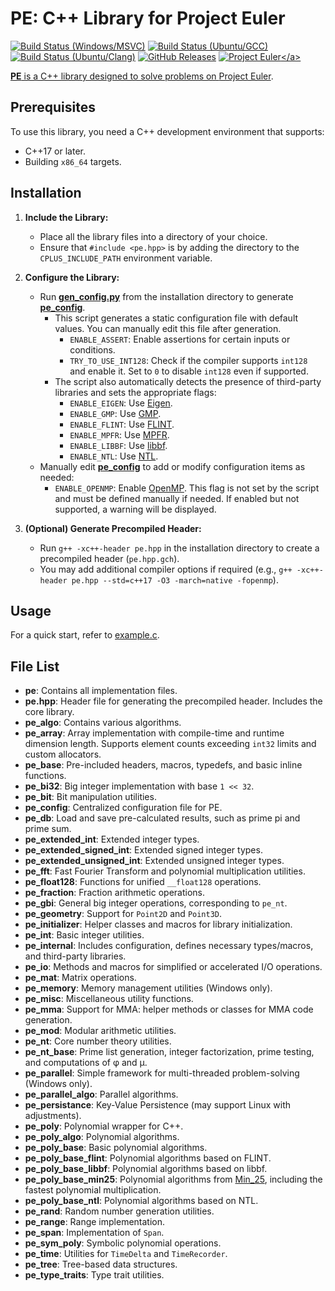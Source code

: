 # PE: C++ Library for Project Euler

[![Build Status (Windows/MSVC)](https://ci.appveyor.com/api/projects/status/scaji00tde2gb7uy?svg=true)](https://ci.appveyor.com/project/baihacker/pe-win-msvc)
[![Build Status (Ubuntu/GCC)](https://ci.appveyor.com/api/projects/status/9bt606nax24anyen?svg=true)](https://ci.appveyor.com/project/baihacker/pe-ubuntu-gcc)
[![Build Status (Ubuntu/Clang)](https://ci.appveyor.com/api/projects/status/nw243uvs95i0bj85?svg=true)](https://ci.appveyor.com/project/baihacker/pe-ubuntu-clang)
[![GitHub Releases](https://img.shields.io/github/release/baihacker/pe.svg)](https://github.com/baihacker/pe/releases)
<a href="https://projecteuler.net/recent" target="_blank">![Project Euler](https://projecteuler.net/profile/baihacker.png?)</a>

**PE** is a C++ library designed to solve problems on [Project Euler](https://projecteuler.net/recent).

## Prerequisites

To use this library, you need a C++ development environment that supports:
* C++17 or later.
* Building `x86_64` targets.

## Installation

1. **Include the Library:**
   - Place all the library files into a directory of your choice.
   - Ensure that `#include <pe.hpp>` is by adding the directory to the `CPLUS_INCLUDE_PATH` environment variable.

2. **Configure the Library:**
   - Run **[gen_config.py](https://github.com/baihacker/pe/blob/master/gen_config.py)** from the installation directory to generate **[pe_config](https://github.com/baihacker/pe/blob/master/pe_config)**.
     - This script generates a static configuration file with default values. You can manually edit this file after generation.
       - `ENABLE_ASSERT`: Enable assertions for certain inputs or conditions.
       - `TRY_TO_USE_INT128`: Check if the compiler supports `int128` and enable it. Set to `0` to disable `int128` even if supported.
     - The script also automatically detects the presence of third-party libraries and sets the appropriate flags:
       - `ENABLE_EIGEN`: Use [Eigen](http://eigen.tuxfamily.org/index.php?title=Main_Page).
       - `ENABLE_GMP`: Use [GMP](https://gmplib.org).
       - `ENABLE_FLINT`: Use [FLINT](http://www.flintlib.org).
       - `ENABLE_MPFR`: Use [MPFR](https://www.mpfr.org).
       - `ENABLE_LIBBF`: Use [libbf](https://bellard.org/libbf).
       - `ENABLE_NTL`: Use [NTL](https://www.shoup.net/ntl/download.html).
   - Manually edit **[pe_config](https://github.com/baihacker/pe/blob/master/pe_config)** to add or modify configuration items as needed:
     - `ENABLE_OPENMP`: Enable [OpenMP](http://www.openmp.org). This flag is not set by the script and must be defined manually if needed. If enabled but not supported, a warning will be displayed.

3. **(Optional) Generate Precompiled Header:**
   - Run `g++ -xc++-header pe.hpp` in the installation directory to create a precompiled header (`pe.hpp.gch`).
   - You may add additional compiler options if required (e.g., `g++ -xc++-header pe.hpp --std=c++17 -O3 -march=native -fopenmp`).

## Usage

For a quick start, refer to [example.c](https://github.com/baihacker/pe/blob/master/example/example.c).

## File List

- **pe**: Contains all implementation files.
- **pe.hpp**: Header file for generating the precompiled header. Includes the core library.
- **pe_algo**: Contains various algorithms.
- **pe_array**: Array implementation with compile-time and runtime dimension length. Supports element counts exceeding `int32` limits and custom allocators.
- **pe_base**: Pre-included headers, macros, typedefs, and basic inline functions.
- **pe_bi32**: Big integer implementation with base `1 << 32`.
- **pe_bit**: Bit manipulation utilities.
- **pe_config**: Centralized configuration file for PE.
- **pe_db**: Load and save pre-calculated results, such as prime pi and prime sum.
- **pe_extended_int**: Extended integer types.
- **pe_extended_signed_int**: Extended signed integer types.
- **pe_extended_unsigned_int**: Extended unsigned integer types.
- **pe_fft**: Fast Fourier Transform and polynomial multiplication utilities.
- **pe_float128**: Functions for unified `__float128` operations.
- **pe_fraction**: Fraction arithmetic operations.
- **pe_gbi**: General big integer operations, corresponding to `pe_nt`.
- **pe_geometry**: Support for `Point2D` and `Point3D`.
- **pe_initializer**: Helper classes and macros for library initialization.
- **pe_int**: Basic integer utilities.
- **pe_internal**: Includes configuration, defines necessary types/macros, and third-party libraries.
- **pe_io**: Methods and macros for simplified or accelerated I/O operations.
- **pe_mat**: Matrix operations.
- **pe_memory**: Memory management utilities (Windows only).
- **pe_misc**: Miscellaneous utility functions.
- **pe_mma**: Support for MMA: helper methods or classes for MMA code generation.
- **pe_mod**: Modular arithmetic utilities.
- **pe_nt**: Core number theory utilities.
- **pe_nt_base**: Prime list generation, integer factorization, prime testing, and computations of φ and μ.
- **pe_parallel**: Simple framework for multi-threaded problem-solving (Windows only).
- **pe_parallel_algo**: Parallel algorithms.
- **pe_persistance**: Key-Value Persistence (may support Linux with adjustments).
- **pe_poly**: Polynomial wrapper for C++.
- **pe_poly_algo**: Polynomial algorithms.
- **pe_poly_base**: Basic polynomial algorithms.
- **pe_poly_base_flint**: Polynomial algorithms based on FLINT.
- **pe_poly_base_libbf**: Polynomial algorithms based on libbf.
- **pe_poly_base_min25**: Polynomial algorithms from [Min_25](https://github.com/min-25), including the fastest polynomial multiplication.
- **pe_poly_base_ntl**: Polynomial algorithms based on NTL.
- **pe_rand**: Random number generation utilities.
- **pe_range**: Range implementation.
- **pe_span**: Implementation of `Span`.
- **pe_sym_poly**: Symbolic polynomial operations.
- **pe_time**: Utilities for `TimeDelta` and `TimeRecorder`.
- **pe_tree**: Tree-based data structures.
- **pe_type_traits**: Type trait utilities.
